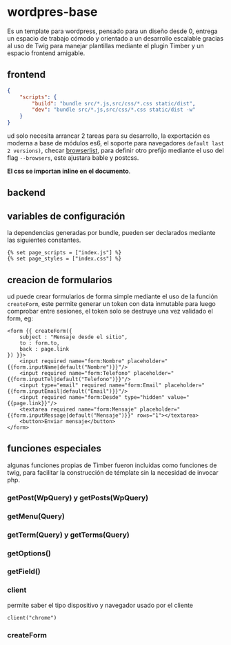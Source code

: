 # wordpres-base

Es un template para wordpress, pensado para un diseño desde 0, entrega un espacio de trabajo cómodo y orientado a un desarrollo escalable gracias al uso de Twig para manejar plantillas mediante el plugin Timber y un espacio frontend amigable.

## frontend

```json
{
	"scripts": {
		"build": "bundle src/*.js,src/css/*.css static/dist",
		"dev": "bundle src/*.js,src/css/*.css static/dist -w"
	}
}
```

ud solo necesita arrancar 2 tareas para su desarrollo, la exportación es moderna a base de módulos es6, el soporte para navegadores `default last 2 versions)`, checar [browserlist](https://github.com/browserslist/browserslist), para definir otro prefijo mediante el uso del flag `--browsers`, este ajustara bable y postcss.

**El css se importan inline en el documento**.

## backend

## variables de configuración

la dependencias generadas por bundle, pueden ser declarados mediante las siguientes constantes.

```twig
{% set page_scripts = ["index.js"] %}
{% set page_styles = ["index.css"] %}
```

## creacion de formularios

ud puede crear formularios de forma simple mediante el uso de la función `createForm`, este permite generar un token con data inmutable para luego comprobar entre sesiones, el token solo se destruye una vez validado el form, eg:

```twig
<form {{ createForm({
	subject : "Mensaje desde el sitio",
	to : form.to,
	back : page.link
}) }}>
	<input required name="form:Nombre" placeholder="{{form.inputName|default("Nombre")}}"/>
	<input required name="form:Telefono" placeholder="{{form.inputTel|default("Telefono")}}"/>
	<input type="email" required name="form:Email" placeholder="{{form.inputEmail|default("Email")}}"/>
	<input required name="form:Desde" type="hidden" value="{{page.link}}"/>
	<textarea required name="form:Mensaje" placeholder="{{form.inputMessage|default("Mensaje")}}" rows="1"></textarea>
	<button>Enviar mensaje</button>
</form>
```

## funciones especiales

algunas funciones propias de Timber fueron incluidas como funciones de twig, para facilitar la construcción de témplate sin la necesidad de invocar php.

### getPost(WpQuery) y getPosts(WpQuery)

### getMenu(Query)

### getTerm(Query) y getTerms(Query)

### getOptions()

### getField()

### client

permite saber el tipo dispositivo y navegador usado por el cliente

```twig
client("chrome")
```

### createForm
